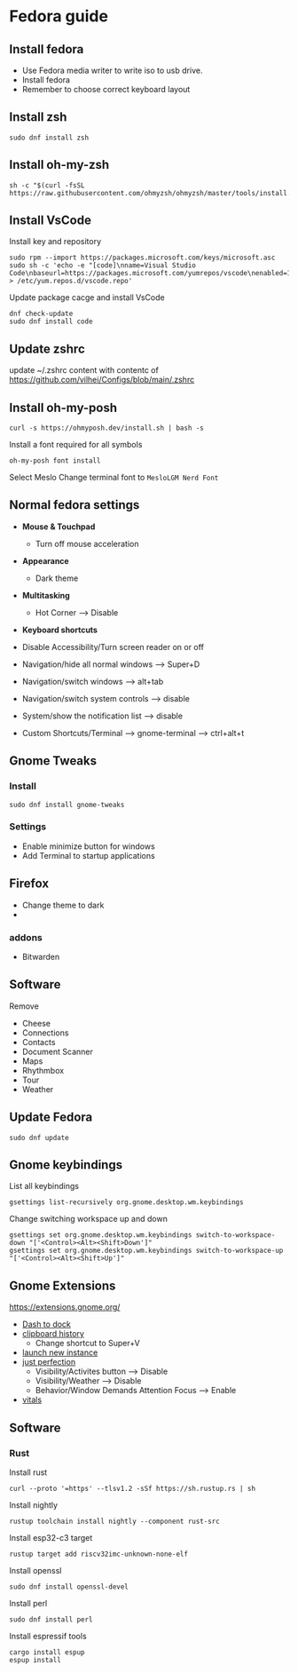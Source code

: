# Fedora guide

## Install fedora
- Use Fedora media writer to write iso to usb drive.
- Install fedora
- Remember to choose correct keyboard layout

## Install zsh
```shell
sudo dnf install zsh
```

## Install oh-my-zsh
```shell
sh -c "$(curl -fsSL https://raw.githubusercontent.com/ohmyzsh/ohmyzsh/master/tools/install.sh)"
```

## Install VsCode
Install key and repository
```
sudo rpm --import https://packages.microsoft.com/keys/microsoft.asc
sudo sh -c 'echo -e "[code]\nname=Visual Studio Code\nbaseurl=https://packages.microsoft.com/yumrepos/vscode\nenabled=1\ngpgcheck=1\ngpgkey=https://packages.microsoft.com/keys/microsoft.asc" > /etc/yum.repos.d/vscode.repo'
```

Update package cacge and install VsCode
```
dnf check-update
sudo dnf install code 
```

## Update zshrc
update ~/.zshrc content with contentc of https://github.com/vilhei/Configs/blob/main/.zshrc

## Install oh-my-posh
```
curl -s https://ohmyposh.dev/install.sh | bash -s
```
Install a font required for all symbols
```
oh-my-posh font install
```
Select Meslo
Change terminal font to `MesloLGM Nerd Font`

## Normal fedora settings
- **Mouse & Touchpad**
    - Turn off mouse acceleration


- **Appearance**
    - Dark theme

- **Multitasking**
    - Hot Corner --> Disable


- **Keyboard shortcuts**
- Disable Accessibility/Turn screen reader on or off
- Navigation/hide all normal windows --> Super+D
- Navigation/switch windows --> alt+tab
- Navigation/switch system controls --> disable
- System/show the notification list --> disable
- Custom Shortcuts/Terminal --> gnome-terminal --> ctrl+alt+t

## Gnome Tweaks
### Install 
```
sudo dnf install gnome-tweaks
```
### Settings
- Enable minimize button for windows
- Add Terminal to startup applications


## Firefox 
- Change theme to dark
- 

### addons
- Bitwarden


## Software
Remove
- Cheese
- Connections
- Contacts
- Document Scanner
- Maps
- Rhythmbox
- Tour
- Weather


## Update Fedora
```
sudo dnf update
```

## Gnome keybindings
List all keybindings
```
gsettings list-recursively org.gnome.desktop.wm.keybindings
```

Change switching workspace up and down

```
gsettings set org.gnome.desktop.wm.keybindings switch-to-workspace-down "['<Control><Alt><Shift>Down']"
gsettings set org.gnome.desktop.wm.keybindings switch-to-workspace-up "['<Control><Alt><Shift>Up']"
```


## Gnome Extensions
https://extensions.gnome.org/

- [Dash to dock](https://extensions.gnome.org/extension/307/dash-to-dock/)
- [clipboard history](https://extensions.gnome.org/extension/4839/clipboard-history/)
    - Change shortcut to Super+V
- [launch new instance](https://extensions.gnome.org/extension/600/launch-new-instance/)
- [just perfection](https://extensions.gnome.org/extension/3843/just-perfection/)
    - Visibility/Activites button -->  Disable
    - Visibility/Weather -->  Disable
    - Behavior/Window Demands Attention Focus --> Enable
- [vitals](https://extensions.gnome.org/extension/1460/vitals/)


## Software

### Rust
Install rust

```
curl --proto '=https' --tlsv1.2 -sSf https://sh.rustup.rs | sh
```

Install nightly
```
rustup toolchain install nightly --component rust-src
```

Install esp32-c3 target
```
rustup target add riscv32imc-unknown-none-elf
```

Install openssl
```
sudo dnf install openssl-devel
```

Install perl
```
sudo dnf install perl
```


Install espressif tools

```
cargo install espup
espup install
```
